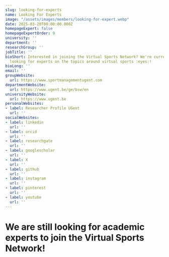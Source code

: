 ```yaml
---
slug: looking-for-experts
name: Looking For Experts
image: "/assets/images/members/looking-for-expert.webp"
date: 2025-03-20T00:00:00.000Z
homepageExpert: false
homepageExpertOrder: 9
university: ''
department: ''
researchGroup: ''
jobTitle: ''
bioShort: Interested in joining the Virtual Sports Network? We're currently still
  looking for experts on the topics around virtual sports :eyes:!
bioLong: ''
email: ''
groupWebsite:
  url: https://www.sportmanagementugent.com
departmentWebsite:
  url: https://www.ugent.be/ge/bsw/en
universityWebsite:
  url: https://www.ugent.be
personalWebsites:
- label: Researcher Profile UGent
  url: ''
socialWebsites:
- label: linkedin
  url: ''
- label: orcid
  url: ''
- label: researchgate
  url: ''
- label: googlescholar
  url: ''
- label: X
  url: ''
- label: github
  url: ''
- label: instagram
  url: ''
- label: pinterest
  url: ''
- label: youtube
  url: ''
---
```


# We are still looking for academic experts to join the Virtual Sports Network!